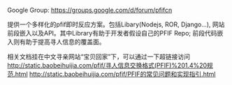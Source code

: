 Google Group: https://groups.google.com/d/forum/pfifcn

提供一个多样化的pfif即时反应方案。包括Libary(Nodejs, ROR, Django...), 网站前段嵌入以及API。其中Library有助于开发者假设自己的PFIF Repo; 前段代码嵌入则有助于提高寻人信息的覆盖面。

相关文档挂在中文寻亲网站“宝贝回家”下，可以通过一下超链接访问
http://static.baobeihuijia.com/pfif/寻人信息交换格式(PFIF)%201.4%20规范.html
http://static.baobeihuijia.com/pfif/PFIF的常见问题和实现指引.html
